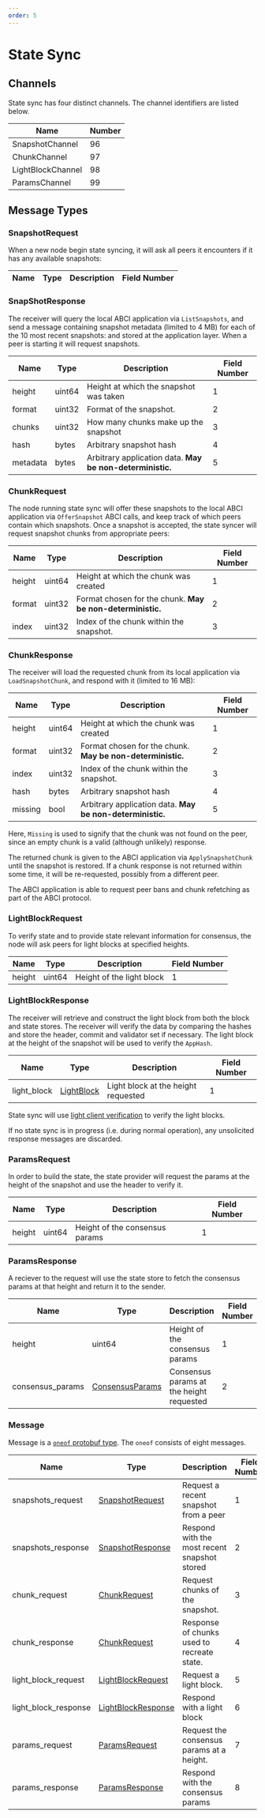 ```yaml
---
order: 5
---
```


# State Sync

## Channels

State sync has four distinct channels. The channel identifiers are listed below.

| Name              | Number |
|-------------------|--------|
| SnapshotChannel   | 96     |
| ChunkChannel      | 97     |
| LightBlockChannel | 98     |
| ParamsChannel     | 99     |

## Message Types

### SnapshotRequest

When a new node begin state syncing, it will ask all peers it encounters if it has any
available snapshots:

| Name     | Type   | Description | Field Number |
|----------|--------|-------------|--------------|

### SnapShotResponse

The receiver will query the local ABCI application via `ListSnapshots`, and send a message
containing snapshot metadata (limited to 4 MB) for each of the 10 most recent snapshots: and stored at the application layer. When a peer is starting it will request snapshots.  

| Name     | Type   | Description                                               | Field Number |
|----------|--------|-----------------------------------------------------------|--------------|
| height   | uint64 | Height at which the snapshot was taken                    | 1            |
| format   | uint32 | Format of the snapshot.                                   | 2            |
| chunks   | uint32 | How many chunks make up the snapshot                      | 3            |
| hash     | bytes  | Arbitrary snapshot hash                                   | 4            |
| metadata | bytes  | Arbitrary application data. **May be non-deterministic.** | 5            |

### ChunkRequest

The node running state sync will offer these snapshots to the local ABCI application via
`OfferSnapshot` ABCI calls, and keep track of which peers contain which snapshots. Once a snapshot
is accepted, the state syncer will request snapshot chunks from appropriate peers:

| Name   | Type   | Description                                                 | Field Number |
|--------|--------|-------------------------------------------------------------|--------------|
| height | uint64 | Height at which the chunk was created                       | 1            |
| format | uint32 | Format chosen for the chunk.  **May be non-deterministic.** | 2            |
| index  | uint32 | Index of the chunk within the snapshot.                     | 3            |

### ChunkResponse

The receiver will load the requested chunk from its local application via `LoadSnapshotChunk`,
and respond with it (limited to 16 MB):

| Name    | Type   | Description                                                 | Field Number |
|---------|--------|-------------------------------------------------------------|--------------|
| height  | uint64 | Height at which the chunk was created                       | 1            |
| format  | uint32 | Format chosen for the chunk.  **May be non-deterministic.** | 2            |
| index   | uint32 | Index of the chunk within the snapshot.                     | 3            |
| hash    | bytes  | Arbitrary snapshot hash                                     | 4            |
| missing | bool   | Arbitrary application data. **May be non-deterministic.**   | 5            |

Here, `Missing` is used to signify that the chunk was not found on the peer, since an empty
chunk is a valid (although unlikely) response.

The returned chunk is given to the ABCI application via `ApplySnapshotChunk` until the snapshot
is restored. If a chunk response is not returned within some time, it will be re-requested,
possibly from a different peer.

The ABCI application is able to request peer bans and chunk refetching as part of the ABCI protocol.

### LightBlockRequest

To verify state and to provide state relevant information for consensus, the node will ask peers for
light blocks at specified heights.

| Name     | Type   | Description                | Field Number |
|----------|--------|----------------------------|--------------|
| height   | uint64 | Height of the light block  | 1            |

### LightBlockResponse

The receiver will retrieve and construct the light block from both the block and state stores. The
receiver will verify the data by comparing the hashes and store the header, commit and validator set
if necessary. The light block at the height of the snapshot will be used to verify the `AppHash`.

| Name          | Type                                                    | Description                          | Field Number |
|---------------|---------------------------------------------------------|--------------------------------------|--------------|
| light_block   | [LightBlock](../../../core/data_structures.md#lightblock)  | Light block at the height requested  | 1            |

State sync will use [light client verification](../../../light-client/verification/README.md) to verify
the light blocks.

If no state sync is in progress (i.e. during normal operation), any unsolicited response messages
are discarded.

### ParamsRequest

In order to build the state, the state provider will request the params at the height of the snapshot and use the header to verify it.

| Name     | Type   | Description                | Field Number |
|----------|--------|----------------------------|--------------|
| height   | uint64 | Height of the consensus params  | 1            |


### ParamsResponse

A reciever to the request will use the state store to fetch the consensus params at that height and return it to the sender.

| Name     | Type   | Description                     | Field Number |
|----------|--------|---------------------------------|--------------|
| height   | uint64 | Height of the consensus params  | 1            |
| consensus_params | [ConsensusParams](../../../core/data_structures.md#ConsensusParams) | Consensus params at the height requested | 2 |


### Message

Message is a [`oneof` protobuf type](https://developers.google.com/protocol-buffers/docs/proto#oneof). The `oneof` consists of eight messages.

| Name                 | Type                                       | Description                                  | Field Number |
|----------------------|--------------------------------------------|----------------------------------------------|--------------|
| snapshots_request    | [SnapshotRequest](#snapshotrequest)        | Request a recent snapshot from a peer        | 1            |
| snapshots_response   | [SnapshotResponse](#snapshotresponse)      | Respond with the most recent snapshot stored | 2            |
| chunk_request        | [ChunkRequest](#chunkrequest)              | Request chunks of the snapshot.              | 3            |
| chunk_response       | [ChunkRequest](#chunkresponse)             | Response of chunks used to recreate state.   | 4            |
| light_block_request  | [LightBlockRequest](#lightblockrequest)    | Request a light block.                       | 5            |
| light_block_response | [LightBlockResponse](#lightblockresponse)  | Respond with a light block                   | 6            |
| params_request  | [ParamsRequest](#paramsrequest)    | Request the consensus params at a height.                       | 7            |
| params_response | [ParamsResponse](#paramsresponse)  | Respond with the consensus params                   | 8            |
